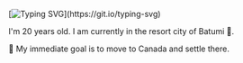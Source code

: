[![Typing SVG](https://readme-typing-svg.herokuapp.com?font=Indie+Flower&size=32&duration=6000&pause=100000&color=000000&width=535&lines=Hi+there!+Welcome+to+my+github+page.)](https://git.io/typing-svg)

I'm 20 years old. I am currently in the resort city of Batumi :ocean:. 

:dart: My immediate goal is to move to Canada and settle there.
